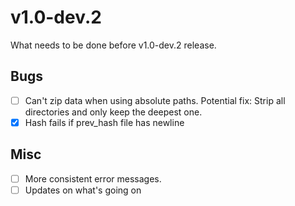 # v1.0-dev.2

What needs to be done before v1.0-dev.2 release.

## Bugs

- [ ] Can't zip data when using absolute paths. Potential fix: Strip all directories and only keep the deepest one.
- [x] Hash fails if prev_hash file has newline

## Misc

- [ ] More consistent error messages.
- [ ] Updates on what's going on

